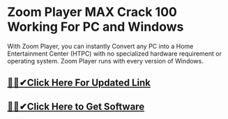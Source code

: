 # Zoom Player MAX Crack 100 Working For PC and Windows





With Zoom Player, you can instantly Convert any PC into a Home Entertainment Center (HTPC) with no specialized hardware requirement or operating system. Zoom Player runs with every version of Windows.



## [🎉🚀✔Click Here For Updated Link](https://alitech.click/dl/)
 
 
## [🎉🚀✔Click Here to Get Software](https://alitech.click/dl/)
